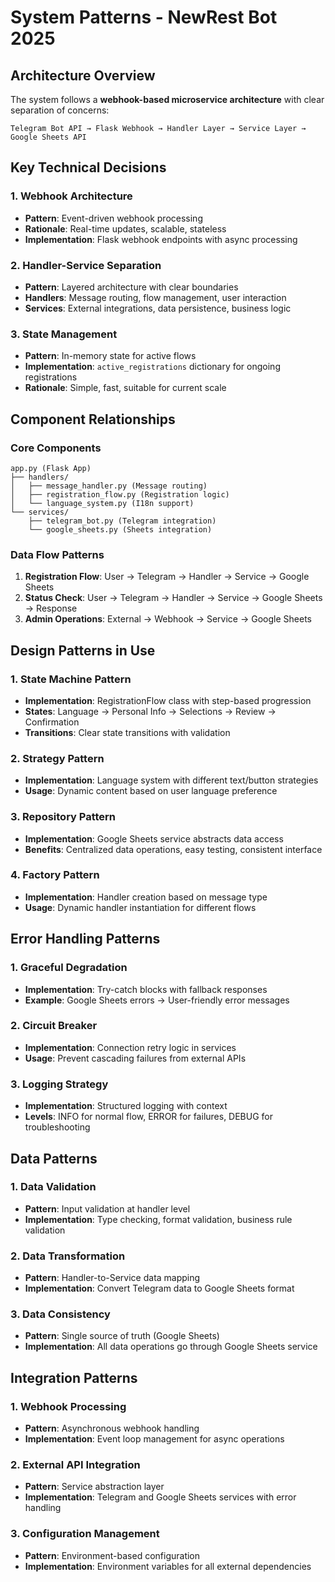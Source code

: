 # System Patterns - NewRest Bot 2025

## Architecture Overview
The system follows a **webhook-based microservice architecture** with clear separation of concerns:

```
Telegram Bot API → Flask Webhook → Handler Layer → Service Layer → Google Sheets API
```

## Key Technical Decisions

### 1. **Webhook Architecture**
- **Pattern**: Event-driven webhook processing
- **Rationale**: Real-time updates, scalable, stateless
- **Implementation**: Flask webhook endpoints with async processing

### 2. **Handler-Service Separation**
- **Pattern**: Layered architecture with clear boundaries
- **Handlers**: Message routing, flow management, user interaction
- **Services**: External integrations, data persistence, business logic

### 3. **State Management**
- **Pattern**: In-memory state for active flows
- **Implementation**: `active_registrations` dictionary for ongoing registrations
- **Rationale**: Simple, fast, suitable for current scale

## Component Relationships

### Core Components
```
app.py (Flask App)
├── handlers/
│   ├── message_handler.py (Message routing)
│   ├── registration_flow.py (Registration logic)
│   └── language_system.py (I18n support)
└── services/
    ├── telegram_bot.py (Telegram integration)
    └── google_sheets.py (Sheets integration)
```

### Data Flow Patterns
1. **Registration Flow**: User → Telegram → Handler → Service → Google Sheets
2. **Status Check**: User → Telegram → Handler → Service → Google Sheets → Response
3. **Admin Operations**: External → Webhook → Service → Google Sheets

## Design Patterns in Use

### 1. **State Machine Pattern**
- **Implementation**: RegistrationFlow class with step-based progression
- **States**: Language → Personal Info → Selections → Review → Confirmation
- **Transitions**: Clear state transitions with validation

### 2. **Strategy Pattern**
- **Implementation**: Language system with different text/button strategies
- **Usage**: Dynamic content based on user language preference

### 3. **Repository Pattern**
- **Implementation**: Google Sheets service abstracts data access
- **Benefits**: Centralized data operations, easy testing, consistent interface

### 4. **Factory Pattern**
- **Implementation**: Handler creation based on message type
- **Usage**: Dynamic handler instantiation for different flows

## Error Handling Patterns

### 1. **Graceful Degradation**
- **Implementation**: Try-catch blocks with fallback responses
- **Example**: Google Sheets errors → User-friendly error messages

### 2. **Circuit Breaker**
- **Implementation**: Connection retry logic in services
- **Usage**: Prevent cascading failures from external APIs

### 3. **Logging Strategy**
- **Implementation**: Structured logging with context
- **Levels**: INFO for normal flow, ERROR for failures, DEBUG for troubleshooting

## Data Patterns

### 1. **Data Validation**
- **Pattern**: Input validation at handler level
- **Implementation**: Type checking, format validation, business rule validation

### 2. **Data Transformation**
- **Pattern**: Handler-to-Service data mapping
- **Implementation**: Convert Telegram data to Google Sheets format

### 3. **Data Consistency**
- **Pattern**: Single source of truth (Google Sheets)
- **Implementation**: All data operations go through Google Sheets service

## Integration Patterns

### 1. **Webhook Processing**
- **Pattern**: Asynchronous webhook handling
- **Implementation**: Event loop management for async operations

### 2. **External API Integration**
- **Pattern**: Service abstraction layer
- **Implementation**: Telegram and Google Sheets services with error handling

### 3. **Configuration Management**
- **Pattern**: Environment-based configuration
- **Implementation**: Environment variables for all external dependencies
